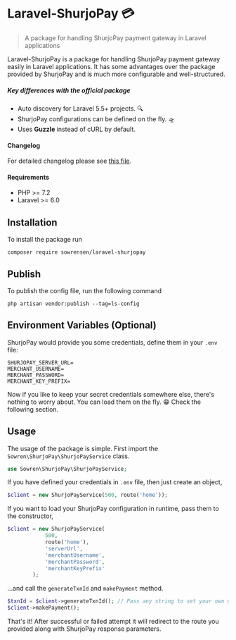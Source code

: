 # Laravel-ShurjoPay 💳

> A package for handling ShurjoPay payment gateway in Laravel applications

Laravel-ShurjoPay is a package for handling ShurjoPay payment gateway easily in Laravel applications. It has some advantages over the package provided by ShurjoPay and is much more configurable and well-structured.

##### Key differences with the official package

- Auto discovery for Laravel 5.5+ projects. 🔍
- ShurjoPay configurations can be defined on the fly. 🛸
- Uses **Guzzle** instead of cURL by default.

#### Changelog

For detailed changelog please see [this file](CHANGELOG.MD).

#### Requirements

- PHP >= 7.2
- Laravel >= 6.0

Installation
---

To install the package run

```
composer require sowrensen/laravel-shurjopay
```

Publish
---

To publish the config file, run the following command

```
php artisan vendor:publish --tag=ls-config
```

Environment Variables (Optional)
---

ShurjoPay would provide you some credentials, define them in your `.env` file:

```dotenv
SHURJOPAY_SERVER_URL=
MERCHANT_USERNAME=
MERCHANT_PASSWORD=
MERCHANT_KEY_PREFIX=
```

Now if you like to keep your secret credentials somewhere else, there's nothing to worry about. You can load them on the fly. 😁 Check the following section.

Usage
---

The usage of the package is simple. First import the `Sowren\ShurjoPay\ShurjoPayService` class.

```php
use Sowren\ShurjoPay\ShurjoPayService;
```

If you have defined your credentials in `.env` file, then just create an object,

```php
$client = new ShurjoPayService(500, route('home'));
```

If you want to load your ShurjoPay configuration in runtime, pass them to the constructor,

```php
$client = new ShurjoPayService(
            500, 
            route('home'),
            'serverUrl', 
            'merchantUsername',
            'merchantPassword',
            'merchantKeyPrefix'
        );
```

...and call the `generateTxnId` and `makePayment` method.

```php
$txnId = $client->generateTxnId(); // Pass any string to set your own unique id
$client->makePayment();
```

That's it! After successful or failed attempt it will redirect to the route you provided along with ShurjoPay response parameters.
